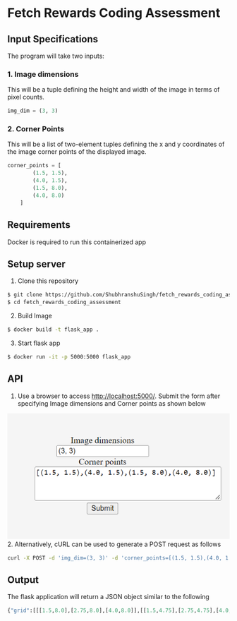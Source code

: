 # Fetch Rewards Coding Assessment

## Input Specifications
The program will take two inputs:

### 1. Image dimensions
This will be a tuple defining the height and width of the image in terms of pixel counts. 
```python
img_dim = (3, 3)
```

### 2. Corner Points
This will be a list of two-element tuples defining the x and y coordinates of the image corner points of the displayed image.

```python
corner_points = [
        (1.5, 1.5),
        (4.0, 1.5),
        (1.5, 8.0),
        (4.0, 8.0)
    ]  
```
## Requirements
Docker is required to run this containerized app

## Setup server
1. Clone this repository 
```bash
$ git clone https://github.com/ShubhranshuSingh/fetch_rewards_coding_assessment.git
$ cd fetch_rewards_coding_assessment
```
2. Build Image 
```bash
$ docker build -t flask_app .
```
3. Start flask app
```bash
$ docker run -it -p 5000:5000 flask_app
```
## API
1. Use a browser to access [http://localhost:5000/](http://localhost:5000/). Submit the form after specifying Image dimensions and Corner points as shown below

![form](form.png)
2. Alternatively, cURL can be used to generate a POST request as follows
```bash
curl -X POST -d 'img_dim=(3, 3)' -d 'corner_points=[(1.5, 1.5),(4.0, 1.5),(1.5, 8.0),(4.0, 8.0)]' http://localhost:5000/
```

## Output
The flask application will return a JSON object similar to the following
```python
{"grid":[[[1.5,8.0],[2.75,8.0],[4.0,8.0]],[[1.5,4.75],[2.75,4.75],[4.0,4.75]],[[1.5,1.5],[2.75,1.5],[4.0,1.5]]]}
```